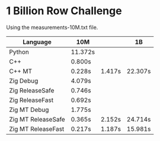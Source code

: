 # 1 Billion Row Challenge

Using the measurements-10M.txt file.

| Language           | 10M     |        | 1B      |
| ------------------ | ------- | ------ | ------- |
| Python             | 11.372s |        |         |
| C++                | 0.800s  |        |         |
| C++ MT             | 0.228s  | 1.417s | 22.307s |
| Zig Debug          | 4.079s  |        |         |
| Zig ReleaseSafe    | 0.746s  |        |         |
| Zig ReleaseFast    | 0.692s  |        |         |
| Zig MT Debug       | 1.775s  |        |         |
| Zig MT ReleaseSafe | 0.365s  | 2.152s | 24.714s |
| Zig MT ReleaseFast | 0.217s  | 1.187s | 15.981s |
